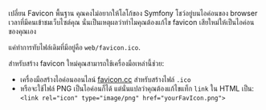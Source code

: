 เปลี่ยน Favicon
พื้นฐาน
คุณคงไม่อยากให้โลโก้ของ Symfony โชว์อยู่บนไอค่อนของ browser เวลาที่มีคนเข้าชมเว็บไซต์คุณ นั่นเป็นเหตุผลว่าทำไมคุณต้องแก้ไข favicon เสียใหม่ให้เป็นไอค่อนของคุณเอง

แค่ทำการทับไฟล์เดิมที่มีอยู่คือ `web/favicon.ico`.

สำหรับสร้าง favicon ใหม่คุณสามารถใช้เครื่องมือเหล่านี้ช่วย:

* เครื่องมือสร้างไอค่อนออนไลน์ [favicon.cc](http://www.favicon.cc) สำหรับสร้างไฟล์ `.ico`
* หรือจะใช้ไฟล์ PNG เป็นไอค่อนก็ได้ แต่นั่นแปลว่าคุณต้องแก้ไขแท็ก `link` ใน HTML เป็น: `<link rel="icon" type="image/png" href="yourFavIcon.png">`
